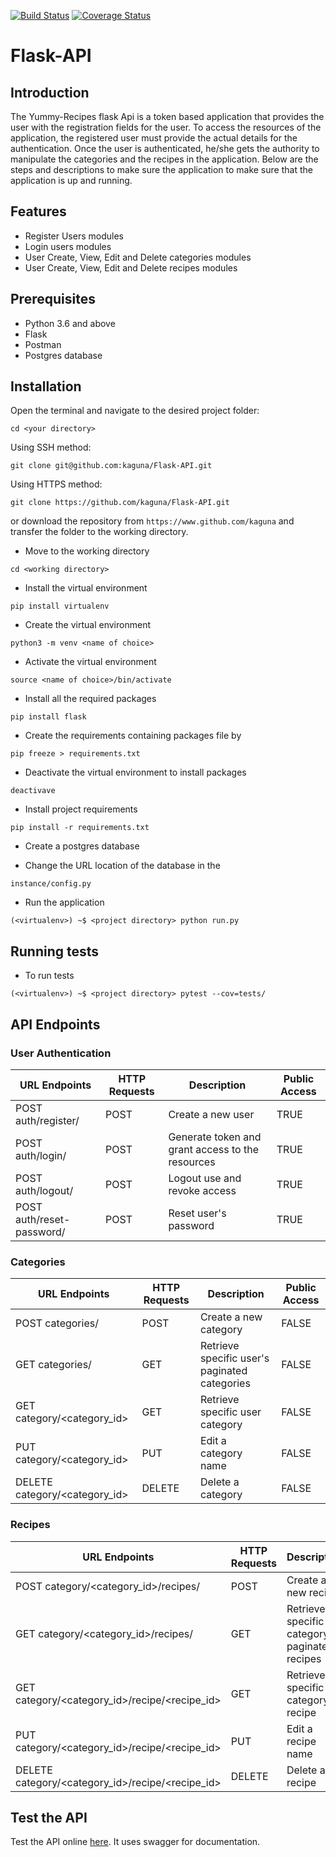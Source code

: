 [![Build Status](https://travis-ci.org/kaguna/CP3-yummy-recipes.svg?branch=master)](https://travis-ci.org/kaguna/CP3-yummy-recipes)
[![Coverage Status](https://coveralls.io/repos/github/kaguna/CP3-yummy-recipes/badge.svg?branch=master)](https://coveralls.io/github/kaguna/CP3-yummy-recipes?branch=master)
# Flask-API
## Introduction
The Yummy-Recipes flask Api is a token based application that provides the user with the registration fields for 
the user. To access the resources of the application, the registered user must provide the actual details for 
the authentication. Once the user is authenticated, he/she gets the authority to manipulate the categories and the 
recipes in the application. Below are the steps and descriptions to make sure the application to make sure that the 
application is up and running.

## Features

- Register Users modules
- Login users modules
- User Create, View, Edit and Delete categories modules
- User Create, View, Edit and Delete recipes modules

## Prerequisites

- Python 3.6 and above
- Flask 
- Postman
- Postgres database

## Installation
Open the terminal and navigate to the desired project folder:

``cd <your directory>``

Using SSH method:

``git clone git@github.com:kaguna/Flask-API.git``

Using HTTPS method:

``git clone https://github.com/kaguna/Flask-API.git``

or download the repository from ``https://www.github.com/kaguna`` and 
transfer the folder to the working directory.

- Move to the working directory

``cd <working directory>``

- Install the virtual environment

``pip install virtualenv``

- Create the virtual environment

``python3 -m venv <name of choice>``

- Activate the virtual environment

``source <name of choice>/bin/activate``

- Install all the required packages 

``pip install flask``

- Create the requirements containing packages file by

``pip freeze > requirements.txt``

- Deactivate the virtual environment to install packages

``deactivave``

- Install project requirements

``pip install -r requirements.txt``

- Create a postgres database 

- Change the URL location of the database in the

``instance/config.py``

- Run the application

``(<virtualenv>) ~$ <project directory> python run.py``

## Running tests

- To run tests

``(<virtualenv>) ~$ <project directory> pytest --cov=tests/``

## API Endpoints

### User Authentication


|    URL Endpoints             | HTTP Requests | Description                                      | Public Access  |
|------------------------------|---------------|--------------------------------------------------|----------------|
|    POST auth/register/       | POST          | Create a new user                                |  TRUE          |
|    POST auth/login/          | POST          | Generate token and grant access to the resources |  TRUE          |
|    POST auth/logout/         | POST          | Logout use and revoke access                     |  TRUE          |
|    POST auth/reset-password/ | POST          | Reset user's password                            |  TRUE          |


### Categories


|    URL Endpoints                 | HTTP Requests | Description                                   | Public Access |
|----------------------------------|---------------|-----------------------------------------------|---------------|
|    POST categories/              | POST          | Create a new category                         |  FALSE        |
|    GET categories/               | GET           | Retrieve specific user's paginated categories |  FALSE        |
|    GET category/<category_id>    | GET           | Retrieve specific user category               |  FALSE        |
|    PUT category/<category_id>    | PUT           | Edit a category name                          |  FALSE        |
|    DELETE category/<category_id> | DELETE        | Delete a category                             |  FALSE        |

### Recipes


|    URL Endpoints                                   | HTTP Requests | Description                                   | Public Access |
|----------------------------------------------------|---------------|-----------------------------------------------|---------------|
|    POST category/<category_id>/recipes/            | POST          | Create a new recipe                           |  FALSE        |
|    GET category/<category_id>/recipes/             | GET           | Retrieve specific category's paginated recipes|  FALSE        |
|    GET category/<category_id>/recipe/<recipe_id>   | GET           | Retrieve specific category recipe             |  FALSE        |
|    PUT category/<category_id>/recipe/<recipe_id>   | PUT           | Edit a recipe name                            |  FALSE        |
|    DELETE category/<category_id>/recipe/<recipe_id>| DELETE        | Delete a recipe                               |  FALSE        |
## Test the API
Test the API online [here](https://recipes-yummy-api.herokuapp.com). It uses swagger for documentation.
